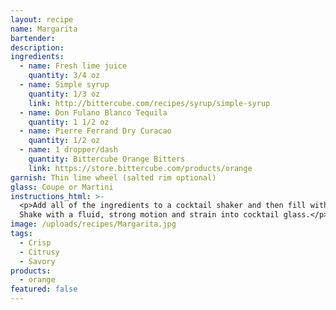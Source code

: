 ```yaml
---
layout: recipe
name: Margarita
bartender:
description:
ingredients:
  - name: Fresh lime juice
    quantity: 3/4 oz
  - name: Simple syrup
    quantity: 1/3 oz
    link: http://bittercube.com/recipes/syrup/simple-syrup
  - name: Don Fulano Blanco Tequila
    quantity: 1 1/2 oz
  - name: Pierre Ferrand Dry Curacao
    quantity: 1/2 oz
  - name: 1 dropper/dash
    quantity: Bittercube Orange Bitters
    link: https://store.bittercube.com/products/orange
garnish: Thin lime wheel (salted rim optional)
glass: Coupe or Martini
instructions_html: >-
  <p>Add all of the ingredients to a cocktail shaker and then fill with ice.
  Shake with a fluid, strong motion and strain into cocktail glass.</p>
image: /uploads/recipes/Margarita.jpg
tags:
  - Crisp
  - Citrusy
  - Savory
products:
  - orange
featured: false
---
```



